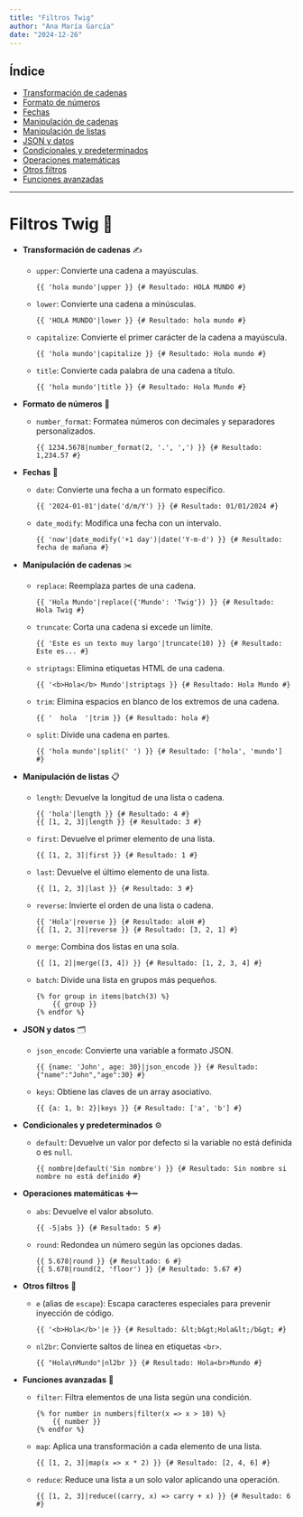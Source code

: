 ```yaml
---
title: "Filtros Twig"
author: "Ana María García"
date: "2024-12-26"
---
```




## Índice
- [Transformación de cadenas](#transformación-de-cadenas)
- [Formato de números](#formato-de-números)
- [Fechas](#fechas)
- [Manipulación de cadenas](#manipulación-de-cadenas)
- [Manipulación de listas](#manipulación-de-listas)
- [JSON y datos](#json-y-datos)
- [Condicionales y predeterminados](#condicionales-y-predeterminados)
- [Operaciones matemáticas](#operaciones-matemáticas)
- [Otros filtros](#otros-filtros)
- [Funciones avanzadas](#funciones-avanzadas)

---
# Filtros Twig 🎨

- **Transformación de cadenas** ✍️
  - `upper`: Convierte una cadena a mayúsculas.
    ```twig
    {{ 'hola mundo'|upper }} {# Resultado: HOLA MUNDO #}
    ```
  - `lower`: Convierte una cadena a minúsculas.
    ```twig
    {{ 'HOLA MUNDO'|lower }} {# Resultado: hola mundo #}
    ```
  - `capitalize`: Convierte el primer carácter de la cadena a mayúscula.
    ```twig
    {{ 'hola mundo'|capitalize }} {# Resultado: Hola mundo #}
    ```
  - `title`: Convierte cada palabra de una cadena a título.
    ```twig
    {{ 'hola mundo'|title }} {# Resultado: Hola Mundo #}
    ```

- **Formato de números** 🔢
  - `number_format`: Formatea números con decimales y separadores personalizados.
    ```twig
    {{ 1234.5678|number_format(2, '.', ',') }} {# Resultado: 1,234.57 #}
    ```

- **Fechas** 📅
  - `date`: Convierte una fecha a un formato específico.
    ```twig
    {{ '2024-01-01'|date('d/m/Y') }} {# Resultado: 01/01/2024 #}
    ```
  - `date_modify`: Modifica una fecha con un intervalo.
    ```twig
    {{ 'now'|date_modify('+1 day')|date('Y-m-d') }} {# Resultado: fecha de mañana #}
    ```

- **Manipulación de cadenas** ✂️
  - `replace`: Reemplaza partes de una cadena.
    ```twig
    {{ 'Hola Mundo'|replace({'Mundo': 'Twig'}) }} {# Resultado: Hola Twig #}
    ```
  - `truncate`: Corta una cadena si excede un límite.
    ```twig
    {{ 'Este es un texto muy largo'|truncate(10) }} {# Resultado: Este es... #}
    ```
  - `striptags`: Elimina etiquetas HTML de una cadena.
    ```twig
    {{ '<b>Hola</b> Mundo'|striptags }} {# Resultado: Hola Mundo #}
    ```
  - `trim`: Elimina espacios en blanco de los extremos de una cadena.
    ```twig
    {{ '  hola  '|trim }} {# Resultado: hola #}
    ```
  - `split`: Divide una cadena en partes.
    ```twig
    {{ 'hola mundo'|split(' ') }} {# Resultado: ['hola', 'mundo'] #}
    ```

- **Manipulación de listas** 📋
  - `length`: Devuelve la longitud de una lista o cadena.
    ```twig
    {{ 'hola'|length }} {# Resultado: 4 #}
    {{ [1, 2, 3]|length }} {# Resultado: 3 #}
    ```
  - `first`: Devuelve el primer elemento de una lista.
    ```twig
    {{ [1, 2, 3]|first }} {# Resultado: 1 #}
    ```
  - `last`: Devuelve el último elemento de una lista.
    ```twig
    {{ [1, 2, 3]|last }} {# Resultado: 3 #}
    ```
  - `reverse`: Invierte el orden de una lista o cadena.
    ```twig
    {{ 'Hola'|reverse }} {# Resultado: aloH #}
    {{ [1, 2, 3]|reverse }} {# Resultado: [3, 2, 1] #}
    ```
  - `merge`: Combina dos listas en una sola.
    ```twig
    {{ [1, 2]|merge([3, 4]) }} {# Resultado: [1, 2, 3, 4] #}
    ```
  - `batch`: Divide una lista en grupos más pequeños.
    ```twig
    {% for group in items|batch(3) %}
        {{ group }}
    {% endfor %}
    ```

- **JSON y datos** 🗂️
  - `json_encode`: Convierte una variable a formato JSON.
    ```twig
    {{ {name: 'John', age: 30}|json_encode }} {# Resultado: {"name":"John","age":30} #}
    ```
  - `keys`: Obtiene las claves de un array asociativo.
    ```twig
    {{ {a: 1, b: 2}|keys }} {# Resultado: ['a', 'b'] #}
    ```

- **Condicionales y predeterminados** ⚙️
  - `default`: Devuelve un valor por defecto si la variable no está definida o es `null`.
    ```twig
    {{ nombre|default('Sin nombre') }} {# Resultado: Sin nombre si nombre no está definido #}
    ```

- **Operaciones matemáticas** ➕➖
  - `abs`: Devuelve el valor absoluto.
    ```twig
    {{ -5|abs }} {# Resultado: 5 #}
    ```
  - `round`: Redondea un número según las opciones dadas.
    ```twig
    {{ 5.678|round }} {# Resultado: 6 #}
    {{ 5.678|round(2, 'floor') }} {# Resultado: 5.67 #}
    ```

- **Otros filtros** 🔧
  - `e` (alias de `escape`): Escapa caracteres especiales para prevenir inyección de código.
    ```twig
    {{ '<b>Hola</b>'|e }} {# Resultado: &lt;b&gt;Hola&lt;/b&gt; #}
    ```
  - `nl2br`: Convierte saltos de línea en etiquetas `<br>`.
    ```twig
    {{ "Hola\nMundo"|nl2br }} {# Resultado: Hola<br>Mundo #}
    ```

- **Funciones avanzadas** 🧠
  - `filter`: Filtra elementos de una lista según una condición.
    ```twig
    {% for number in numbers|filter(x => x > 10) %}
        {{ number }}
    {% endfor %}
    ```
  - `map`: Aplica una transformación a cada elemento de una lista.
    ```twig
    {{ [1, 2, 3]|map(x => x * 2) }} {# Resultado: [2, 4, 6] #}
    ```
  - `reduce`: Reduce una lista a un solo valor aplicando una operación.
    ```twig
    {{ [1, 2, 3]|reduce((carry, x) => carry + x) }} {# Resultado: 6 #}
    ```
